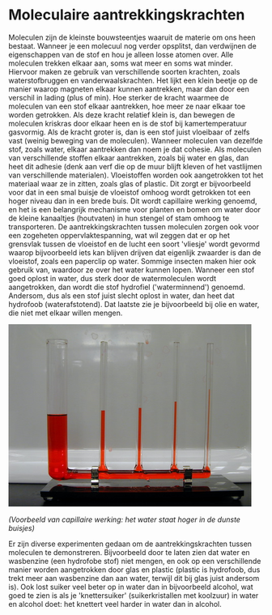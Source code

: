 # Moleculaire aantrekkingskrachten
Moleculen zijn de kleinste bouwsteentjes waaruit de materie om ons heen bestaat. Wanneer je een molecuul nog verder opsplitst, dan verdwijnen de eigenschappen van de stof en hou je alleen losse atomen over. Alle moleculen trekken elkaar aan, soms wat meer en soms wat minder. Hiervoor maken ze gebruik van verschillende soorten krachten, zoals waterstofbruggen en vanderwaalskrachten. Het lijkt een klein beetje op de manier waarop magneten elkaar kunnen aantrekken, maar dan door een verschil in lading (plus of min). Hoe sterker de kracht waarmee de moleculen van een stof elkaar aantrekken, hoe meer ze naar elkaar toe worden getrokken. Als deze kracht relatief klein is, dan bewegen de moleculen kriskras door elkaar heen en is de stof bij kamertemperatuur gasvormig. Als de kracht groter is, dan is een stof juist vloeibaar of zelfs vast (weinig beweging van de moleculen). Wanneer moleculen van dezelfde stof, zoals water, elkaar aantrekken dan noem je dat cohesie. Als moleculen van verschillende stoffen elkaar aantrekken, zoals bij water en glas, dan heet dit adhesie (denk aan verf die op de muur blijft kleven of het vastlijmen van verschillende materialen). Vloeistoffen worden ook aangetrokken tot het materiaal waar ze in zitten, zoals glas of plastic. Dit zorgt er bijvoorbeeld voor dat in een smal buisje de vloeistof omhoog wordt getrokken tot een hoger niveau dan in een brede buis. Dit wordt capillaire werking genoemd, en het is een belangrijk mechanisme voor planten en bomen om water door de kleine kanaaltjes (houtvaten) in hun stengel of stam omhoog te transporteren. De aantrekkingskrachten tussen moleculen zorgen ook voor een zogeheten oppervlaktespanning, wat wil zeggen dat er op het grensvlak tussen de vloeistof en de lucht een soort 'vliesje' wordt gevormd waarop bijvoorbeeld iets kan blijven drijven dat eigenlijk zwaarder is dan de vloeistof, zoals een paperclip op water. Sommige insecten maken hier ook gebruik van, waardoor ze over het water kunnen lopen. Wanneer een stof goed oplost in water, dus sterk door de watermoleculen wordt aangetrokken, dan wordt die stof hydrofiel ('waterminnend') genoemd. Andersom, dus als een stof juist slecht oplost in water, dan heet dat hydrofoob (waterafstotend). Dat laatste zie je bijvoorbeeld bij olie en water, die niet met elkaar willen mengen.

![capillair](capillair.jpg)

*(Voorbeeld van capillaire werking: het water staat hoger in de dunste buisjes)*

Er zijn diverse experimenten gedaan om de aantrekkingskrachten tussen moleculen te demonstreren. Bijvoorbeeld door te laten zien dat water en wasbenzine (een hydrofobe stof) niet mengen, en ook op een verschillende manier worden aangetrokken door glas en plastic (plastic is hydrofoob, dus trekt meer aan wasbenzine dan aan water, terwijl dit bij glas juist andersom is). Ook lost suiker veel beter op in water dan in bijvoorbeeld alcohol, wat goed te zien is als je 'knettersuiker' (suikerkristallen met koolzuur) in water en alcohol doet: het knettert veel harder in water dan in alcohol.
